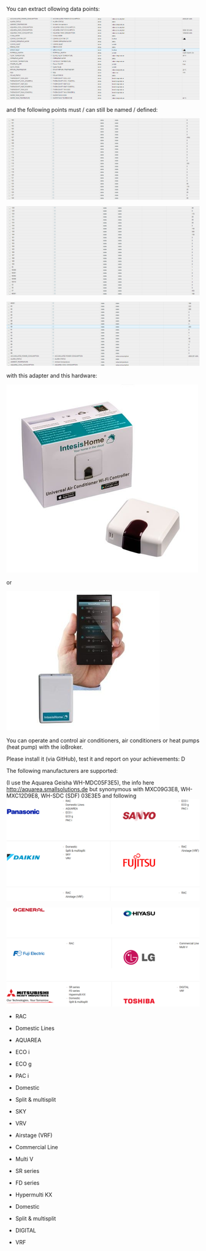 You can extract ollowing data points:

![](../img/3.png)

and the following points must / can still be named / defined:

![](../img/4.png)

![](../img/5.png)

![](../img/6.png)

with this adapter and this hardware:

![](../img/universal_controller_intesis_home.jpg)

or

![](../img/5818ab18e790edc8928a6006cca4aad9.jpg)

You can operate and control air conditioners, air conditioners or heat pumps (heat pump) with the ioBroker.

Please install it (via GitHub), test it and report on your achievements: D

The following manufacturers are supported:

(I use the Aquarea Geisha WH-MDC05F3E5), the info here http://aquarea.smallsolutions.de
but synonymous with MXC09G3E8, WH-MXC12D9E8, WH-SDC (SDF) 03E3E5 and following
![](../img/1.png)

![](../img/2.png)

* RAC
* Domestic Lines
* AQUAREA
* ECO i
* ECO g
* PAC i

* Domestic
* Split & multisplit
* SKY
* VRV

* Airstage (VRF)

* Commercial Line
* Multi V

* SR series
* FD series
* Hypermulti KX
* Domestic
* Split & multisplit

* DIGITAL
* VRF